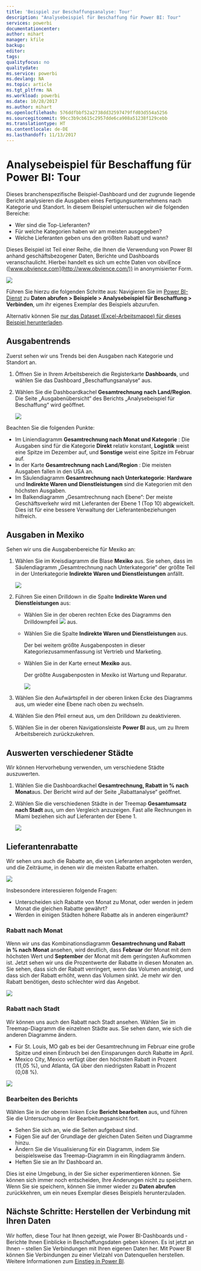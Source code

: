 ```yaml
---
title: 'Beispiel zur Beschaffungsanalyse: Tour'
description: "Analysebeispiel für Beschaffung für Power BI: Tour"
services: powerbi
documentationcenter: 
author: mihart
manager: kfile
backup: 
editor: 
tags: 
qualityfocus: no
qualitydate: 
ms.service: powerbi
ms.devlang: NA
ms.topic: article
ms.tgt_pltfrm: NA
ms.workload: powerbi
ms.date: 10/28/2017
ms.author: mihart
ms.openlocfilehash: 576ddfbbf52a2738dd32597479ffd03d554a5256
ms.sourcegitcommit: 99cc3b9cb615c2957dde6ca908a51238f129cebb
ms.translationtype: HT
ms.contentlocale: de-DE
ms.lasthandoff: 11/13/2017
---
```

# <a name="procurement-analysis-sample-for-power-bi-take-a-tour"></a>Analysebeispiel für Beschaffung für Power BI: Tour
Dieses branchenspezifische Beispiel-Dashboard und der zugrunde liegende Bericht analysieren die Ausgaben eines Fertigungsunternehmens nach Kategorie und Standort. In diesem Beispiel untersuchen wir die folgenden Bereiche:

* Wer sind die Top-Lieferanten?
* Für welche Kategorien haben wir am meisten ausgegeben?
* Welche Lieferanten geben uns den größten Rabatt und wann?

Dieses Beispiel ist Teil einer Reihe, die Ihnen die Verwendung von Power BI anhand geschäftsbezogener Daten, Berichte und Dashboards veranschaulicht. Hierbei handelt es sich um echte Daten von obviEnce ([www.obvience.com](http://www.obvience.com/)) in anonymisierter Form.

![](media/sample-procurement/procurement1.png)

Führen Sie hierzu die folgenden Schritte aus: Navigieren Sie im [Power BI-Dienst](https://powerbi.com) zu **Daten abrufen > Beispiele > Analysebeispiel für Beschaffung > Verbinden**, um ihr eigenes Exemplar des Beispiels abzurufen.

Alternativ können Sie [nur das Dataset (Excel-Arbeitsmappe) für dieses Beispiel herunterladen](http://go.microsoft.com/fwlink/?LinkId=529784).

## <a name="spending-trends"></a>Ausgabentrends
Zuerst sehen wir uns Trends bei den Ausgaben nach Kategorie und Standort an.  

1. Öffnen Sie in Ihrem Arbeitsbereich die Registerkarte **Dashboards**, und wählen Sie das Dashboard „Beschaffungsanalyse“ aus.
2. Wählen Sie die Dashboardkachel **Gesamtrechnung nach Land/Region**. Die Seite „Ausgabenübersicht“ des Berichts „Analysebeispiel für Beschaffung“ wird geöffnet.
   
    ![](media/sample-procurement/procurement2.png)

Beachten Sie die folgenden Punkte:

* Im Liniendiagramm **Gesamtrechnung nach Monat und Kategorie** : Die Ausgaben sind für die Kategorie **Direkt** relativ konstant, **Logistik** weist eine Spitze im Dezember auf, und **Sonstige** weist eine Spitze im Februar auf.
* In der Karte **Gesamtrechnung nach Land/Region** : Die meisten Ausgaben fallen in den USA an.
* Im Säulendiagramm **Gesamtrechnung nach Unterkategorie**: **Hardware** und **Indirekte Waren und Dienstleistungen** sind die Kategorien mit den höchsten Ausgaben.
* Im Balkendiagramm „Gesamtrechnung nach Ebene“: Der meiste Geschäftsverkehr wird mit Lieferanten der Ebene 1 (Top 10) abgewickelt. Dies ist für eine bessere Verwaltung der Lieferantenbeziehungen hilfreich.

## <a name="spending-in-mexico"></a>Ausgaben in Mexiko
Sehen wir uns die Ausgabenbereiche für Mexiko an:

1. Wählen Sie im Kreisdiagramm die Blase **Mexiko** aus. Sie sehen, dass im Säulendiagramm „Gesamtrechnung nach Unterkategorie“ der größte Teil in der Unterkategorie **Indirekte Waren und Dienstleistungen** anfällt.
   
   ![](media/sample-procurement/pbi_procsample_spendmexico.png)
2. Führen Sie einen Drilldown in die Spalte **Indirekte Waren und Dienstleistungen** aus:
   
   * Wählen Sie in der oberen rechten Ecke des Diagramms den Drilldownpfeil ![](media/sample-procurement/pbi_drilldown_icon.png) aus.
   * Wählen Sie die Spalte **Indirekte Waren und Dienstleistungen** aus.
     
      Der bei weitem größte Ausgabenposten in dieser Kategoriezusammenfassung ist Vertrieb und Marketing.
   * Wählen Sie in der Karte erneut **Mexiko** aus.
     
      Der größte Ausgabenposten in Mexiko ist Wartung und Reparatur.
     
      ![](media/sample-procurement/pbi_procsample_drill_mexico.png)
3. Wählen Sie den Aufwärtspfeil in der oberen linken Ecke des Diagramms aus, um wieder eine Ebene nach oben zu wechseln.
4. Wählen Sie den Pfeil erneut aus, um den Drilldown zu deaktivieren.  
5. Wählen Sie in der oberen Navigationsleiste **Power BI** aus, um zu Ihrem Arbeitsbereich zurückzukehren.

## <a name="evaluate-different-cities"></a>Auswerten verschiedener Städte
Wir können Hervorhebung verwenden, um verschiedene Städte auszuwerten.

1. Wählen Sie die Dashboardkachel **Gesamtrechnung, Rabatt in % nach Monat**aus. Der Bericht wird auf der Seite „Rabattanalyse“ geöffnet.
2. Wählen Sie die verschiedenen Städte in der Treemap **Gesamtumsatz nach Stadt** aus, um den Vergleich anzuzeigen. Fast alle Rechnungen in Miami beziehen sich auf Lieferanten der Ebene 1.
   
   ![](media/sample-procurement/pbi_procsample_miamitreemap2.png)

## <a name="vendor-discounts"></a>Lieferantenrabatte
Wir sehen uns auch die Rabatte an, die von Lieferanten angeboten werden, und die Zeiträume, in denen wir die meisten Rabatte erhalten. 

![](media/sample-procurement/procurement4.png)

Insbesondere interessieren folgende Fragen:

* Unterscheiden sich Rabatte von Monat zu Monat, oder werden in jedem Monat die gleichen Rabatte gewährt?
* Werden in einigen Städten höhere Rabatte als in anderen eingeräumt?

### <a name="discount-by-month"></a>Rabatt nach Monat
Wenn wir uns das Kombinationsdiagramm **Gesamtrechnung und Rabatt in % nach Monat** ansehen, wird deutlich, dass **Februar** der Monat mit dem höchsten Wert und **September** der Monat mit dem geringsten Aufkommen ist. Jetzt sehen wir uns die Prozentwerte der Rabatte in diesen Monaten an.
Sie sehen, dass sich der Rabatt verringert, wenn das Volumen ansteigt, und dass sich der Rabatt erhöht, wenn das Volumen sinkt. Je mehr wir den Rabatt benötigen, desto schlechter wird das Angebot.

![](media/sample-procurement/procurement5.png)

### <a name="discount-by-city"></a>Rabatt nach Stadt
Wir können uns auch den Rabatt nach Stadt ansehen. Wählen Sie im Treemap-Diagramm die einzelnen Städte aus. Sie sehen dann, wie sich die anderen Diagramme ändern. 

* Für St. Louis, MO gab es bei der Gesamtrechnung im Februar eine große Spitze und einen Einbruch bei den Einsparungen durch Rabatte im April.
* Mexico City, Mexico verfügt über den höchsten Rabatt in Prozent (11,05 %), und Atlanta, GA über den niedrigsten Rabatt in Prozent (0,08 %).

![](media/sample-procurement/procurement6.png)

### <a name="edit-the-report"></a>Bearbeiten des Berichts
Wählen Sie in der oberen linken Ecke **Bericht bearbeiten** aus, und führen Sie die Untersuchung in der Bearbeitungsansicht fort.

* Sehen Sie sich an, wie die Seiten aufgebaut sind.
* Fügen Sie auf der Grundlage der gleichen Daten Seiten und Diagramme hinzu.
* Ändern Sie die Visualisierung für ein Diagramm, indem Sie beispielsweise das Treemap-Diagramm in ein Ringdiagramm ändern.
* Heften Sie sie an Ihr Dashboard an.

Dies ist eine Umgebung, in der Sie sicher experimentieren können. Sie können sich immer noch entscheiden, Ihre Änderungen nicht zu speichern. Wenn Sie sie speichern, können Sie immer wieder zu **Daten abrufen** zurückkehren, um ein neues Exemplar dieses Beispiels herunterzuladen.

## <a name="next-steps-connect-to-your-data"></a>Nächste Schritte: Herstellen der Verbindung mit Ihren Daten
Wir hoffen, diese Tour hat Ihnen gezeigt, wie Power BI-Dashboards und -Berichte Ihnen Einblicke in Beschaffungsdaten geben können. Es ist jetzt an Ihnen – stellen Sie Verbindungen mit Ihren eigenen Daten her. Mit Power BI können Sie Verbindungen zu einer Vielzahl von Datenquellen herstellen. Weitere Informationen zum [Einstieg in Power BI](service-get-started.md).

